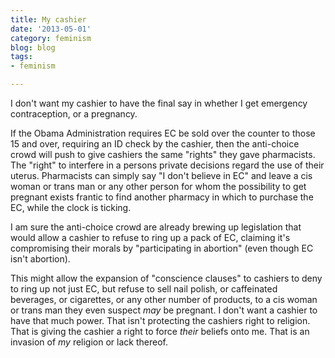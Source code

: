 ```yaml
---
title: My cashier
date: '2013-05-01'
category: feminism
blog: blog
tags:
- feminism

---
```


I don't want my cashier to have the final say in whether I get emergency contraception, or a pregnancy.

If the Obama Administration requires EC be sold over the counter to those 15 and over, requiring an ID check by the cashier, then the anti-choice crowd will push to give cashiers the same "rights" they gave pharmacists. The "right" to interfere in a persons private decisions regard the use of their uterus. Pharmacists can simply say "I don't believe in EC" and leave a cis woman or trans man or any other person for whom the possibility to get pregnant exists frantic to find another pharmacy in which to purchase the EC, while the clock is ticking.

I am sure the anti-choice crowd are already brewing up legislation that would allow a cashier to refuse to ring up a pack of EC, claiming it's compromising their morals by "participating in abortion" (even though EC isn't abortion).

This might allow the expansion of "conscience clauses" to cashiers to deny to ring up not just EC, but refuse to sell nail polish, or caffeinated beverages, or cigarettes, or any other number of products, to a cis woman or trans man they even suspect <em>may </em>be pregnant. I don't want a cashier to have that much power. That isn't protecting the cashiers right to religion. That is giving the cashier a right to force <em>their</em> beliefs onto me. That is an invasion of <em>my</em> religion or lack thereof.
